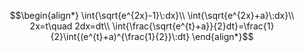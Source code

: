 $$\begin{align*}
\int{\sqrt{e^{2x}-1}\:dx}\\
\int{\sqrt{e^{2x}+a}\:dx}\\
2x=t\quad 2dx=dt\\
\int{\frac{\sqrt{e^{t}+a}}{2}dt}=\frac{1}{2}\int{(e^{t}+a)^{\frac{1}{2}}\:dt}
\end{align*}$$
